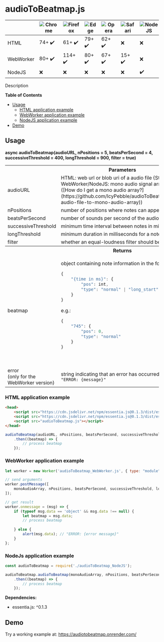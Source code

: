 # audioToBeatmap.js
&nbsp; | ![Chrome](https://raw.githubusercontent.com/alrra/browser-logos/main/src/chrome/chrome_48x48.png) | ![Firefox](https://raw.githubusercontent.com/alrra/browser-logos/main/src/firefox/firefox_48x48.png) | ![Edge](https://raw.githubusercontent.com/alrra/browser-logos/main/src/edge/edge_48x48.png) | ![Opera](https://raw.githubusercontent.com/alrra/browser-logos/main/src/opera/opera_48x48.png) | ![Safari](https://raw.githubusercontent.com/alrra/browser-logos/main/src/safari/safari_48x48.png) | ![NodeJS](https://raw.githubusercontent.com/alrra/browser-logos/main/src/node.js/node.js_48x48.png)
--- | --- | --- | --- | --- | --- | --- 
HTML | 74+ ✔️ | 61+ ✔️ | 79+ ✔️ | 62+ ✔️ | ❌ | ❌ 
WebWorker | 80+ ✔️ | 114+ ✔️ | 80+ ✔️ | 67+ ✔️ | 15+ ✔️ | ❌ 
NodeJS | ❌ | ❌ | ❌ | ❌ | ❌ | ✔️ 

Description

**Table of Contents**
+ [Usage](#usage)
    + [HTML application example](#html-application-example)
    + [WebWorker application example](#webworker-application-example)
    + [NodeJS application example](#nodejs-application-example)
+ [Demo](#demo)

## Usage
**async audioToBeatmap(audioURL, nPositions = 5, beatsPerSecond = 4, successiveThreshold = 400, longThreshold = 900, filter = true)**

<table>
<tr>
    <th colspan="2">Parameters</th>
</tr>
<tr>
    <td>audioURL</td>
    <td>
    HTML: web url or blob uri of a audio file {String}<br>
    WebWorker/NodeJS: mono audio signal array {Float32Array}<br>
    ([How do I get a mono audio array?](https://github.com/IcyPebble/audioToBeatmap.js/tree/main/demo#convert-audio-file-to-mono-audio-array))
    </td>
</tr>
<tr>
    <td>nPositions</td>
    <td>number of positions where notes can appear {Integer}</td>
</tr>
<tr>
    <td>beatsPerSecond</td>
    <td>number of sounds per second of the audio that are analyzed {Number}</td>
</tr>
<tr>
    <td>successiveThreshold</td>
    <td>minimum time interval between notes in milliseconds {Integer}</td>
</tr>
<tr>
    <td>longThreshold</td>
    <td>minimum duration in milliseconds for a note to be considered long {Number}</td>
</tr>
<tr>
    <td>filter</td>
    <td>whether an equal-loudness filter should be applied or not {Boolean}</td>
</tr>
<tr></tr>
<tr>
    <th colspan="2">Returns</th>
</tr>
<tr></tr>
<tr>
    <td>beatmap</td>
    <td>

object containing note information in the following format:<br>
```javascript
{
    "{time in ms}": {
        "pos": int,
        "type": "normal" | "long_start" | "long_end"
    }
}
```
e.g.:
```javascript
{
    "745": {
        "pos": 0,
        "type": "normal"
    }
}
```

<br></tr>
<tr>
    <td>error<br>(only for the WebWorker version)</td>
    <td>string indicating that an error has occurred, as follows:<br><code>"ERROR: {message}"</code></td>
</tr>
</table>

### HTML application example
```html
<head>
    <script src="https://cdn.jsdelivr.net/npm/essentia.js@0.1.3/dist/essentia.js-core.js"></script>
    <script src="https://cdn.jsdelivr.net/npm/essentia.js@0.1.3/dist/essentia-wasm.web.js"></script>
    <script src="audioToBeatmap.js"></script>
</head>
```
```javascript
audioToBeatmap(audioURL, nPositions, beatsPerSecond, successiveThreshold, longThreshold, filter)
    .then((beatmap) => {
        // process beatmap
    });
```

### WebWorker application example
```javascript
let worker = new Worker('audioToBeatmap_WebWorker.js', { type: "module" });

// send arguments
worker.postMessage([
    monoAudioArray, nPositions, beatsPerSecond, successiveThreshold, longThreshold, filter
]);

// get result
worker.onmessage = (msg) => {
    if (typeof msg.data == 'object' && msg.data !== null) {
        let beatmap = msg.data;
        // process beatmap
    
    } else {
        alert(msg.data); // "ERROR: {error message}"
    }
};
```

### NodeJs application example
```javascript
const audioToBeatmap = require('./audioToBeatmap_NodeJS');

audioToBeatmap.audioToBeatmap(monoAudioArray, nPositions, beatsPerSecond, successiveThreshold, longThreshold, filter)
    .then((beatmap) => {
        // process beatmap
    });
```

**Dependencies:**
+ essentia.js: ^0.1.3

## Demo
Try a working example at: <https://audiotobeatmap.onrender.com/>